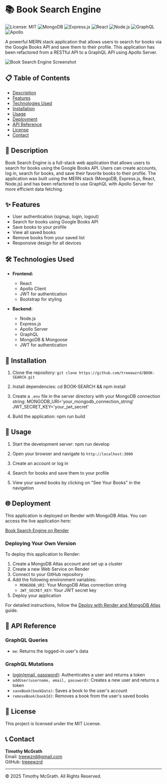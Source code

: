 # 📚 Book Search Engine

![License: MIT](https://img.shields.io/badge/License-MIT-yellow.svg)
![MongoDB](https://img.shields.io/badge/MongoDB-4EA94B?style=flat&logo=mongodb&logoColor=white)
![Express.js](https://img.shields.io/badge/Express.js-404D59?style=flat)
![React](https://img.shields.io/badge/React-20232A?style=flat&logo=react&logoColor=61DAFB)
![Node.js](https://img.shields.io/badge/Node.js-43853D?style=flat&logo=node.js&logoColor=white)
![GraphQL](https://img.shields.io/badge/GraphQL-E10098?style=flat&logo=graphql&logoColor=white)
![Apollo](https://img.shields.io/badge/Apollo%20GraphQL-311C87?style=flat&logo=apollo-graphql&logoColor=white)

A powerful MERN stack application that allows users to search for books via the Google Books API and save them to their profile. This application has been refactored from a RESTful API to a GraphQL API using Apollo Server.

![Book Search Engine Screenshot](https://raw.githubusercontent.com/treeewzrd/BOOK-SEARCH/main/client/src/assets/screenshot.png)

## 📋 Table of Contents

- [Description](#-description)
- [Features](#-features)
- [Technologies Used](#-technologies-used)
- [Installation](#-installation)
- [Usage](#-usage)
- [Deployment](#-deployment)
- [API Reference](#-api-reference)
- [License](#-license)
- [Contact](#-contact)

## 📝 Description

Book Search Engine is a full-stack web application that allows users to search for books using the Google Books API. Users can create accounts, log in, search for books, and save their favorite books to their profile. The application was built using the MERN stack (MongoDB, Express.js, React, Node.js) and has been refactored to use GraphQL with Apollo Server for more efficient data fetching.

## ✨ Features

- User authentication (signup, login, logout)
- Search for books using Google Books API
- Save books to your profile
- View all saved books
- Remove books from your saved list
- Responsive design for all devices

## 🛠️ Technologies Used

- **Frontend:**
  - React
  - Apollo Client
  - JWT for authentication
  - Bootstrap for styling

- **Backend:**
  - Node.js
  - Express.js
  - Apollo Server
  - GraphQL
  - MongoDB & Mongoose
  - JWT for authentication

## 🔧 Installation

1. Clone the repository: `git clone https://github.com/treeewzrd/BOOK-SEARCH.git`

2. Install dependencies: cd BOOK-SEARCH && npm install

3. Create a `.env` file in the server directory with your MongoDB connection string: MONGODB_URI='your_mongodb_connection_string' JWT_SECRET_KEY='your_jwt_secret'

4. Build the application: npm run build

## 🚀 Usage

1. Start the development server: npm run develop

2. Open your browser and navigate to `http://localhost:3000`

3. Create an account or log in

4. Search for books and save them to your profile

5. View your saved books by clicking on "See Your Books" in the navigation

## 🌐 Deployment

This application is deployed on Render with MongoDB Atlas. You can access the live application here:

[Book Search Engine on Render](https://book-search-engine.onrender.com)

### Deploying Your Own Version

To deploy this application to Render:

1. Create a MongoDB Atlas account and set up a cluster
2. Create a new Web Service on Render
3. Connect to your GitHub repository
4. Add the following environment variables:
   - `MONGODB_URI`: Your MongoDB Atlas connection string
   - `JWT_SECRET_KEY`: Your JWT secret key
5. Deploy your application

For detailed instructions, follow the [Deploy with Render and MongoDB Atlas](https://coding-boot-camp.github.io/full-stack/mongodb/deploy-with-render-and-mongodb-atlas) guide.

## 📖 API Reference

### GraphQL Queries

- `me`: Returns the logged-in user's data

### GraphQL Mutations

- [login(email, password)](cci:1://file:///c:/Users/kphil/OneDrive/Desktop/shit/MODULES/MODULE%2018/BOOK-SEARCH/client/src/utils/auth.ts:41:2-45:3): Authenticates a user and returns a token
- `addUser(username, email, password)`: Creates a new user and returns a token
- `saveBook(bookData)`: Saves a book to the user's account
- `removeBook(bookId)`: Removes a book from the user's saved books

## 📜 License

This project is licensed under the MIT License.

## 📞 Contact

**Timothy McGrath**  
Email: treewzrd@gmail.com  
GitHub: [treeewzrd](https://github.com/treeewzrd)

---

© 2025 Timothy McGrath. All Rights Reserved.